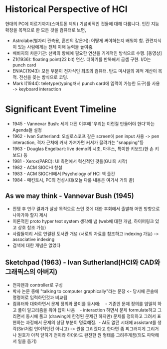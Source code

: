 # Historical Perspective of HCI
현대의 PC에 이르기까지(스마트폰 제외) 기념비적인 것들에 대해 다룹니다.
인간 지능 확장을 목적으로 한 모든 것을 컴퓨터로 보면,

 - Astrolabe(별자리 관측용, 혼천의 같은거): 어떻게 써야하는지 배워야 함. 관련지식이 있는 사람에게는 천체 이해 능력을 높여줌.
 - 배비지의 차분기관: 선박의 항해에 필요한 연산을 기계적인 방식으로 수행. [동영상]
 - Z1(1936): floating point(22 bit) 연산. 더하기를 반복해서 곱셈 구현. I/O는 punch card
 - ENIAC(1943): 모든 부분이 전자식인 최초의 컴퓨터. 탄도 미사일의 궤적 계산이 목적. 전선을 꽂는 방식으로 코딩.
 - Mark I(1944): teletype(typing쳐서 punch card에 입력이 가능한 도구)를 사용 -> keyboard interaction

# Significant Event Timeline
 - 1945 - Vannevar Bush: 세계 대전 이후에 '우리는 이런걸 만들어야 한다'하는 Agenda들 설정
 - 1962 - Ivan Sutherland: 오실로스코프 같은 screen에 pen input 사용 -> pen interaction, 격자 근처에 커서 가져가면 커서가 끌려가는 "snapping"등
 - 1963 - Douglas Engelbart: live demo의 시초, 마우스, 특이한 키보드(한 손 키보드) 등
 - 1981 - Xerox(PARC): UI 측면에서 혁신적인 것들(GUI의 시작)
 - 1982 - ACM SIGCHI 창설
 - 1983 - ACM SIGCHI에서 Psychology of HCI 책 출간
 - 1984 - 매킨토시, PC의 전성시대(오늘 다룰 내용은 여기서 거의 끝)
 
## As we may think - Vannevar Bush (1945)
 - 전쟁 후 연구 결과가 살상 목적으로 쓰인 것에 대한 후회에서 출발해 어떤 방향으로 나아가야 할지 제시
 - 이론적인 proto hyper text system 생각해 냄 (web에 대한 개념, 하이퍼링크 있고 상호 참조 가능)
 - 사람들끼리 서로 연결된 도서관 개념 (서로의 자료를 참조하고 indexing 가능) -> associative indexing
 - 검색에 대한 개념은 없었다
 
## Sketchpad (1963) - Ivan Sutherland(HCI와 CAD와 그래픽스의 아버지)
 - 전자펜과 controller로 구성
 - 박사 논문 중에 "talking to computer graphically"라는 문장 <- 당시에 콘솔에 명령어로 입력하던것과 비교됨
 - 컴퓨터와 대화하면서 문제 정의와 풀이를 동시에: 
    - 기존엔 문제 정의를 엄밀히 하고 풀이 알고리즘을 줘야 답이 나옴
    - interaction 하면서 문제 formulate하고 그리면서 동시에 풀고 (drawing에 한정된 문제긴 하지만) 문제를 정의하고 그려서 표현하는 과정에서 문제의 상당 부분이 명료해짐.
  - AI도 없던 시대에 assistant를 생각(Siri처럼 언어적인건 아니고) -> 원을 그리겠다고 한다면 좀 찌그러지게 그리거나 원호가 아직 닫히기 전이라 하더라도 완전한 원 형태를 그려주게끔(의도 파악해서 일을 돕기)
  
 
